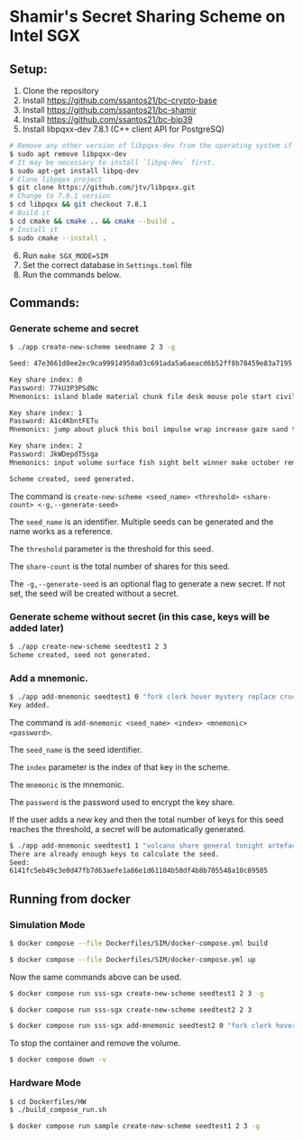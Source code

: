 # Shamir's Secret Sharing Scheme on Intel SGX

## Setup:

1. Clone the repository
2. Install https://github.com/ssantos21/bc-crypto-base
3. Install https://github.com/ssantos21/bc-shamir
4. Install https://github.com/ssantos21/bc-bip39
5. Install libpqxx-dev 7.8.1 (C++ client API for PostgreSQ) 
```bash
# Remove any other version of libpqxx-dev from the operating system if necessary
$ sudo apt remove libpqxx-dev
# It may be necessary to install `libpq-dev` first.
$ sudo apt-get install libpq-dev
# Clone libpqxx project
$ git clone https://github.com/jtv/libpqxx.git
# Change to 7.8.1 version
$ cd libpqxx && git checkout 7.8.1
# Build it
$ cd cmake && cmake .. && cmake --build .
# Install it
$ sudo cmake --install .
```
6. Run `make SGX_MODE=SIM`
7. Set the correct database in `Settings.toml` file
8. Run the commands below.

## Commands:

### Generate scheme and secret

```bash
$ ./app create-new-scheme seedname 2 3 -g

Seed: 47e3661d0ee2ec9ca99914950a03c691ada5a6aeacd6b52ff8b78459e83a7195

Key share index: 0
Password: 77kU3P3PSdNc
Mnemonics: island blade material chunk file desk mouse pole start civil inspire faculty alien always opera year busy beyond fiction start express slogan winner champion

Key share index: 1
Password: A1c4KbntFETu
Mnemonics: jump about pluck this boil impulse wrap increase gaze sand tattoo jungle scorpion destroy ill neutral diamond survey biology zebra very sea dynamic episode

Key share index: 2
Password: JkWDepdT5sga
Mnemonics: input volume surface fish sight belt winner make october remember earth army broom suffer talent history west crowd basic world put fossil occur cook

Scheme created, seed generated.
```

The command is `create-new-scheme <seed_name> <threshold> <share-count> <-g,--generate-seed>` 

The `seed_name` is an identifier. Multiple seeds can be generated and the name works as a reference.

The `threshold` parameter is the threshold for this seed.

The `share-count` is the total number of shares for this seed.

The `-g,--generate-seed` is an optional flag to generate a new secret. If not set, the seed will be created without a secret.

### Generate scheme without secret (in this case, keys will be added later)

```bash
$ ./app create-new-scheme seedtest1 2 3
Scheme created, seed not generated.
```

### Add a mnemonic.

```bash
$ ./app add-mnemonic seedtest1 0 "fork clerk hover mystery replace crucial industry deliver rule into broom brave derive slam limit market alarm weird worth reform idle indoor ozone must" 77kU3P3PSdNc
Key added.
```

The command is `add-mnemonic <seed_name> <index> <mnemonic> <password>`.

The `seed_name` is the seed identifier.

The `index` parameter is the index of that key in the scheme.

The `mnemonic` is the mnemonic.

The `password` is the password used to encrypt the key share.

If the user adds a new key and then the total number of keys for this seed reaches the threshold, a secret will be automatically generated.

```bash
$ ./app add-mnemonic seedtest1 1 "volcano share general tonight artefact injury alcohol unveil asset grain flee nut piece parrot vital improve property desk pact three dog vehicle purity turn" JkWDepdT5sga
There are already enough keys to calculate the seed.
Seed:
6141fc5eb49c3e0d47fb7d63aefe1a86e1d61104b50df4b8b705548a10c89505
```

## Running from docker 

### Simulation Mode

```bash
$ docker compose --file Dockerfiles/SIM/docker-compose.yml build

$ docker compose --file Dockerfiles/SIM/docker-compose.yml up
```

Now the same commands above can be used.

```bash
$ docker compose run sss-sgx create-new-scheme seedtest1 2 3 -g

$ docker compose run sss-sgx create-new-scheme seedtest2 2 3

$ docker compose run sss-sgx add-mnemonic seedtest2 0 "fork clerk hover mystery replace crucial industry deliver rule into broom brave derive slam limit market alarm weird worth reform idle indoor ozone must" 77kU3P3PSdNc
```

To stop the container and remove the volume.

```bash
$ docker compose down -v 
```

### Hardware Mode

```bash
$ cd Dockerfiles/HW
$ ./build_compose_run.sh
```

```bash
$ docker compose run sample create-new-scheme seedtest1 2 3 -g
```

